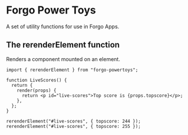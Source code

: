 # Forgo Power Toys

A set of utility functions for use in Forgo Apps.

## The rerenderElement function

Renders a component mounted on an element.

```tsx
import { rerenderElement } from "forgo-powertoys";

function LiveScores() {
  return {
    render(props) {
      return <p id="live-scores">Top score is {props.topscore}</p>;
    },
  };
}

rerenderElement("#live-scores", { topscore: 244 });
rerenderElement("#live-scores", { topscore: 255 });
```
